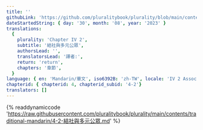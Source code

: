 ```yaml
---
title: ''
githubLink: 'https://github.com/pluralitybook/plurality/blob/main/contents/traditional-mandarin/4-2-結社與多元公眾.md'
dateStartedString: { day: '30', month: '08', year: '2023' }
translations:
  {
    plurality: 'Chapter IV 2',
    subtitle: '結社與多元公眾',
    authorsLead: '',
    translatorsLead: '譯者:',
    return: 'return',
    chapters: '章節',
  }
language: { en: 'Mandarin/華文', iso6392B: 'zh-TW', locale: 'IV 2 Association and Plural Publics' }
chapterid: { chapterid: 4, chapterid_subid: '4-2'}
translators: []
---
```

{% readdynamiccode 'https://raw.githubusercontent.com/pluralitybook/plurality/main/contents/traditional-mandarin/4-2-結社與多元公眾.md' %}
